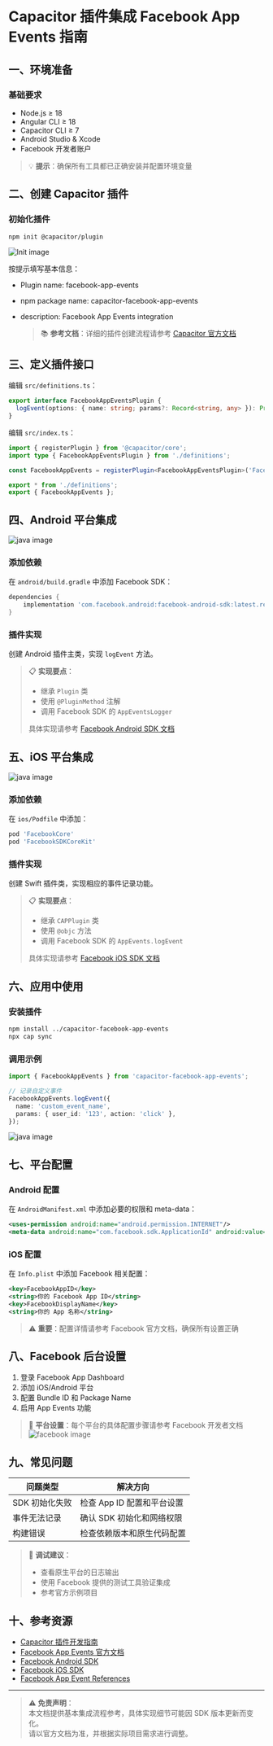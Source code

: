 # Capacitor 插件集成 Facebook App Events 指南

## 一、环境准备

### 基础要求

- Node.js ≥ 18
- Angular CLI ≥ 18
- Capacitor CLI ≥ 7
- Android Studio & Xcode
- Facebook 开发者账户

> 💡 **提示**：确保所有工具都已正确安装并配置环境变量

## 二、创建 Capacitor 插件

### 初始化插件

```bash
npm init @capacitor/plugin
```

![Init image](./Screenshot%202025-07-08%20130606.png)

按提示填写基本信息：

- Plugin name: facebook-app-events
- npm package name: capacitor-facebook-app-events
- description: Facebook App Events integration

  > 📚 **参考文档**：详细的插件创建流程请参考 [Capacitor 官方文档](https://capacitorjs.com/docs/plugins/creating-plugins)

## 三、定义插件接口

编辑 `src/definitions.ts`：

```typescript
export interface FacebookAppEventsPlugin {
  logEvent(options: { name: string; params?: Record<string, any> }): Promise<void>;
}
```

编辑 `src/index.ts`：

```typescript
import { registerPlugin } from '@capacitor/core';
import type { FacebookAppEventsPlugin } from './definitions';

const FacebookAppEvents = registerPlugin<FacebookAppEventsPlugin>('FacebookAppEvents');

export * from './definitions';
export { FacebookAppEvents };
```

## 四、Android 平台集成

![java image](./Screenshot%202025-07-08%20130952.png)

### 添加依赖

在 `android/build.gradle` 中添加 Facebook SDK：

```gradle
dependencies {
    implementation 'com.facebook.android:facebook-android-sdk:latest.release'
}
```

### 插件实现

创建 Android 插件主类，实现 `logEvent` 方法。

> 📋 **实现要点**：
>
> - 继承 `Plugin` 类
> - 使用 `@PluginMethod` 注解
> - 调用 Facebook SDK 的 `AppEventsLogger`
>
> 具体实现请参考 [Facebook Android SDK 文档](https://developers.facebook.com/docs/app-events/getting-started-app-events-android)

## 五、iOS 平台集成

![java image](./Screenshot%202025-07-08%20131054.png)

### 添加依赖

在 `ios/Podfile` 中添加：

```ruby
pod 'FacebookCore'
pod 'FacebookSDKCoreKit'
```

### 插件实现

创建 Swift 插件类，实现相应的事件记录功能。

> 📋 **实现要点**：
>
> - 继承 `CAPPlugin` 类
> - 使用 `@objc` 方法
> - 调用 Facebook SDK 的 `AppEvents.logEvent`
>
> 具体实现请参考 [Facebook iOS SDK 文档](https://developers.facebook.com/docs/app-events/getting-started-app-events-ios)

## 六、应用中使用

### 安装插件

```bash
npm install ../capacitor-facebook-app-events
npx cap sync
```

### 调用示例

```typescript
import { FacebookAppEvents } from 'capacitor-facebook-app-events';

// 记录自定义事件
FacebookAppEvents.logEvent({
  name: 'custom_event_name',
  params: { user_id: '123', action: 'click' },
});
```

![java image](./Screenshot%202025-07-08%20131099.jpg)

## 七、平台配置

### Android 配置

在 `AndroidManifest.xml` 中添加必要的权限和 meta-data：

```xml
<uses-permission android:name="android.permission.INTERNET"/>
<meta-data android:name="com.facebook.sdk.ApplicationId" android:value="@string/facebook_app_id" />
```

### iOS 配置

在 `Info.plist` 中添加 Facebook 相关配置：

```xml
<key>FacebookAppID</key>
<string>你的 Facebook App ID</string>
<key>FacebookDisplayName</key>
<string>你的 App 名称</string>
```

> ⚠️ **重要**：配置详情请参考 Facebook 官方文档，确保所有设置正确

## 八、Facebook 后台设置

1. 登录 Facebook App Dashboard
2. 添加 iOS/Android 平台
3. 配置 Bundle ID 和 Package Name
4. 启用 App Events 功能

> 📱 **平台设置**：每个平台的具体配置步骤请参考 Facebook 开发者文档
> ![facebook image](./Screenshot%202025-07-08%20131323.png)

## 九、常见问题

| 问题类型       | 解决方向                   |
| -------------- | -------------------------- |
| SDK 初始化失败 | 检查 App ID 配置和平台设置 |
| 事件无法记录   | 确认 SDK 初始化和网络权限  |
| 构建错误       | 检查依赖版本和原生代码配置 |

> 🔧 **调试建议**：
>
> - 查看原生平台的日志输出
> - 使用 Facebook 提供的测试工具验证集成
> - 参考官方示例项目

## 十、参考资源

- [Capacitor 插件开发指南](https://capacitorjs.com/docs/plugins/creating-plugins)
- [Facebook App Events 官方文档](https://developers.facebook.com/docs/app-events/)
- [Facebook Android SDK](https://developers.facebook.com/docs/app-events/getting-started-app-events-android)
- [Facebook iOS SDK](https://developers.facebook.com/docs/app-events/getting-started-app-events-ios)
- [Facebook App Event References](https://developers.facebook.com/docs/app-events/reference)

---

> ⚠️ **免责声明**：  
> 本文档提供基本集成流程参考，具体实现细节可能因 SDK 版本更新而变化。  
> 请以官方文档为准，并根据实际项目需求进行调整。
